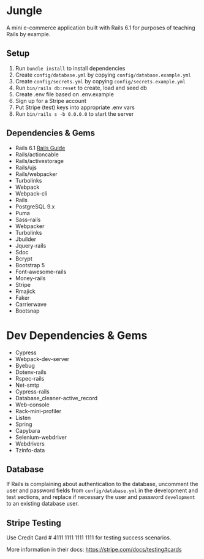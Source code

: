 # Jungle

A mini e-commerce application built with Rails 6.1 for purposes of teaching Rails by example.

## Setup

1. Run `bundle install` to install dependencies
2. Create `config/database.yml` by copying `config/database.example.yml`
3. Create `config/secrets.yml` by copying `config/secrets.example.yml`
4. Run `bin/rails db:reset` to create, load and seed db
5. Create .env file based on .env.example
6. Sign up for a Stripe account
7. Put Stripe (test) keys into appropriate .env vars
8. Run `bin/rails s -b 0.0.0.0` to start the server

## Dependencies & Gems

- Rails 6.1 [Rails Guide](http://guides.rubyonrails.org/v6.1/)
- Rails/actioncable
- Rails/activestorage
- Rails/ujs
- Rails/webpacker
- Turbolinks
- Webpack
- Webpack-cli
- Rails
- PostgreSQL 9.x
- Puma
- Sass-rails
- Webpacker
- Turbolinks
- Jbuilder
- Jquery-rails
- Sdoc
- Bcrypt
- Bootstrap 5
- Font-awesome-rails
- Money-rails
- Stripe
- Rmajick
- Faker
- Carrierwave
- Bootsnap

# Dev Dependencies & Gems

- Cypress
- Webpack-dev-server
- Byebug
- Dotenv-rails
- Rspec-rails
- Net-smtp
- Cypress-rails
- Database_cleaner-active_record
- Web-console
- Rack-mini-profiler
- Listen
- Spring
- Capybara
- Selenium-webdriver
- Webdrivers
- Tzinfo-data

## Database

If Rails is complaining about authentication to the database, uncomment the user and password fields from `config/database.yml` in the development and test sections, and replace if necessary the user and password `development` to an existing database user.

## Stripe Testing

Use Credit Card # 4111 1111 1111 1111 for testing success scenarios.

More information in their docs: <https://stripe.com/docs/testing#cards>

